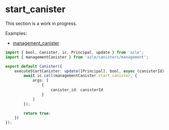 # start_canister

This section is a work in progress.

Examples:

-   [management_canister](https://github.com/demergent-labs/azle/tree/main/examples/management_canister)

```typescript
import { bool, Canister, ic, Principal, update } from 'azle';
import { managementCanister } from 'azle/canisters/management';

export default Canister({
    executeStartCanister: update([Principal], bool, async (canisterId) => {
        await ic.call(managementCanister.start_canister, {
            args: [
                {
                    canister_id: canisterId
                }
            ]
        });

        return true;
    })
});
```
